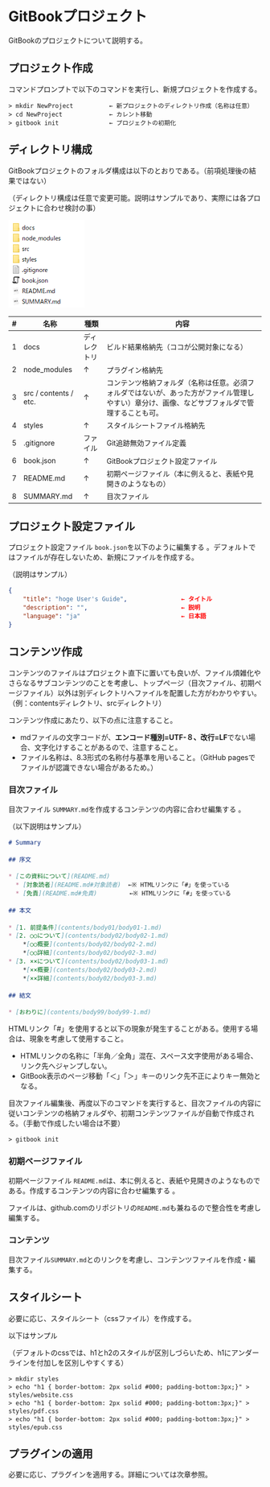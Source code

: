 # GitBookプロジェクト

GitBookのプロジェクトについて説明する。



## プロジェクト作成

コマンドプロンプトで以下のコマンドを実行し、新規プロジェクトを作成する。

```command
> mkdir NewProject          ← 新プロジェクトのディレクトリ作成（名称は任意）
> cd NewProject             ← カレント移動
> gitbook init              ← プロジェクトの初期化
```



## ディレクトリ構成

GitBookプロジェクトのフォルダ構成は以下のとおりである。（前項処理後の結果ではない）

（ディレクトリ構成は任意で変更可能。説明はサンプルであり、実際には各プロジェクトに合わせ検討の事）

![](..\img\dir.png)



|  #   | 名称                  | 種類         | 内容                                                         |
| :--: | --------------------- | ------------ | ------------------------------------------------------------ |
|  1   | docs                  | ディレクトリ | ビルド結果格納先（ココが公開対象になる）                     |
|  2   | node_modules          | ↑            | プラグイン格納先                                             |
|  3   | src / contents / etc. | ↑            | コンテンツ格納フォルダ（名称は任意。必須フォルダではないが、あった方がファイル管理しやすい）章分け、画像、などサブフォルダで管理することも可。 |
|  4   | styles                | ↑            | スタイルシートファイル格納先                                 |
|  5   | .gitignore            | ファイル     | Git追跡無効ファイル定義                                      |
|  6   | book.json             | ↑            | GitBookプロジェクト設定ファイル                              |
|  7   | README.md             | ↑            | 初期ページファイル（本に例えると、表紙や見開きのようなもの） |
|  8   | SUMMARY.md            | ↑            | 目次ファイル                                                 |



## プロジェクト設定ファイル

プロジェクト設定ファイル `book.json`を以下のように編集する 。デフォルトではファイルが存在しないため、新規にファイルを作成する。

（説明はサンプル）

```json
{
    "title": "hoge User's Guide",               ← タイトル
    "description": "",                          ← 説明
    "language": "ja"                            ← 日本語
}
```



## コンテンツ作成

コンテンツのファイルはプロジェクト直下に置いても良いが、ファイル煩雑化やさらなるサブコンテンツのことを考慮し、トップページ（目次ファイル、初期ページファイル）以外は別ディレクトリへファイルを配置した方がわかりやすい。（例：contentsディレクトリ、srcディレクトリ）

コンテンツ作成にあたり、以下の点に注意すること。

- mdファイルの文字コードが、**エンコード種別=UTF-８、改行=LF**でない場合、文字化けすることがあるので、注意すること。
- ファイル名称は、8.3形式の名称付与基準を用いること。（GitHub pagesでファイルが認識できない場合があるため。）



### 目次ファイル

目次ファイル `SUMMARY.md`を作成するコンテンツの内容に合わせ編集する 。

（以下説明はサンプル）

```markdown
# Summary

## 序文

* [この資料について](README.md)
  * [対象読者](README.md#対象読者)	←※ HTMLリンクに「#」を使っている
  * [免責](README.md#免責)         ←※ HTMLリンクに「#」を使っている

## 本文

* [1. 前提条件](contents/body01/body01-1.md)
* [2. ○○について](contents/body02/body02-1.md)
    *[○○概要](contents/body02/body02-2.md)
    *[○○詳細](contents/body02/body02-3.md)
* [3. ××について](contents/body02/body03-1.md)
    *[××概要](contents/body02/body03-2.md)
    *[××詳細](contents/body02/body03-3.md)

## 結文

* [おわりに](contents/body99/body99-1.md)

```

HTMLリンク「#」を使用すると以下の現象が発生することがある。使用する場合は、現象を考慮して使用すること。

- HTMLリンクの名称に「半角／全角」混在、スペース文字使用がある場合、リンク先へジャンプしない。
- GitBook表示のページ移動「＜」「＞」キーのリンク先不正によりキー無効となる。



目次ファイル編集後、再度以下のコマンドを実行すると、目次ファイルの内容に従いコンテンツの格納フォルダや、初期コンテンツファイルが自動で作成される。（手動で作成したい場合は不要）

```command
> gitbook init
```



### 初期ページファイル

初期ページファイル `README.md`は、本に例えると、表紙や見開きのようなものである。作成するコンテンツの内容に合わせ編集する 。

ファイルは、github.comのリポジトリの`README.md`も兼ねるので整合性を考慮し編集する。



### コンテンツ

目次ファイル`SUMMARY.md`とのリンクを考慮し、コンテンツファイルを作成・編集する。



## スタイルシート

必要に応じ、スタイルシート（cssファイル）を作成する。

以下はサンプル

（デフォルトのcssでは、h1とh2のスタイルが区別しづらいため、h1にアンダーラインを付加しを区別しやすくする）

```command
> mkdir styles
> echo "h1 { border-bottom: 2px solid #000; padding-bottom:3px;}" > styles/website.css
> echo "h1 { border-bottom: 2px solid #000; padding-bottom:3px;}" > styles/pdf.css
> echo "h1 { border-bottom: 2px solid #000; padding-bottom:3px;}" > styles/epub.css
```



## プラグインの適用

必要に応じ、プラグインを適用する。詳細については次章参照。

